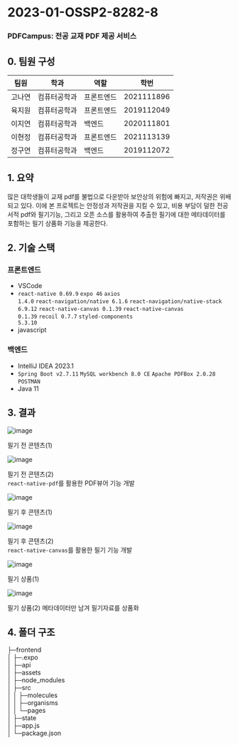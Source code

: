 # 2023-01-OSSP2-8282-8

### PDFCampus: 전공 교재 PDF 제공 서비스

## 0. 팀원 구성
|팀원|학과|역할|학번|
|------|---|---|---|
|고나연|컴퓨터공학과|프론트엔드|2021111896|
|육지원|컴퓨터공학과|프론트엔드|2019112049|
|이지연|컴퓨터공학과|백엔드|2020111801|
|이현정|컴퓨터공학과|프론트엔드|2021113139|
|정구연|컴퓨터공학과|백엔드|2019112072|

## 1. 요약
 많은 대학생들이 교재 pdf를 불법으로 다운받아 보안상의 위험에 빠지고, 저작권은 위배 되고 있다. 이에 본 프로젝트는 안정성과 저작권을 지킬 수 있고, 비용 부담이 덜한 전공서적 pdf와 필기기능, 그리고 오픈 소스를 활용하여 추출한 필기에 대한 메타데이터를 포함하는 필기 상품화 기능을 제공한다.
## 2. 기술 스택
### 프론트엔드
* VSCode
* <code>react-native 0.69.9</code> <code>expo 46</code> <code>axios 1.4.0</code> <code>react-navigation/native 6.1.6</code> <code>react-navigation/native-stack 6.9.12</code> <code>react-native-canvas 0.1.39</code> <code>react-native-canvas 0.1.39</code> <code>recoil 0.7.7</code> <code>styled-components 5.3.10</code>
* javascript
### 백엔드
* IntelliJ IDEA 2023.1
* <code>Spring Boot v2.7.11</code> <code>MySQL workbench 8.0 CE</code> <code>Apache PDFBox 2.0.28</code> <code>POSTMAN</code>
* Java 11
## 3. 결과
![image](https://github.com/gouyeonch/PDFCampus/assets/73930285/8fa69258-89ef-4e24-8505-b78f7c4d86a2)

필기 전 콘텐츠(1)

![image](https://github.com/gouyeonch/PDFCampus/assets/73930285/c24de104-0124-46c2-984f-a3d44f01b472)

필기 전 콘텐츠(2)  
<code>react-native-pdf</code>를 활용한 PDF뷰어 기능 개발

![image](https://github.com/gouyeonch/PDFCampus/assets/73930285/51091a5d-7bf6-41eb-869d-2ff7789c3eb9)

필기 후 콘텐츠(1)

![image](https://github.com/gouyeonch/PDFCampus/assets/73930285/f53671a7-635e-462c-95b0-c9cc75d3f79d)

필기 후 콘텐츠(2)  
<code>react-native-canvas</code>를 활용한 필기 기능 개발

![image](https://github.com/gouyeonch/PDFCampus/assets/73930285/945f29aa-c2cd-4be3-b7a8-df155751c607)

필기 상품(1)

![image](https://github.com/gouyeonch/PDFCampus/assets/73930285/c316b44e-9b52-4ab1-b72f-c65d16f9b874)

필기 상품(2)
메타데이터만 남겨 필기자료를 상품화  
## 4. 폴더 구조
├─frontend  
│ ├─.expo  
│ ├─api  
│ ├─assets  
│ ├─node_modules  
│ ├─src  
│ │ ├─molecules  
│ │ ├─organisms  
│ │ └─pages  
│ ├─state  
│ ├─app.js  
│ └─package.json  

